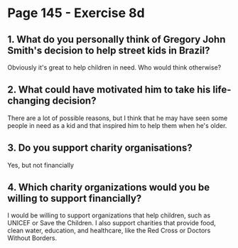 # Page 145 - Exercise 8d

## 1. What do you personally think of Gregory John Smith's decision to help street kids in Brazil?

Obviously it's great to help children in need. Who would think otherwise?

## 2. What could have motivated him to take his life-changing decision?

There are a lot of possible reasons, but I think that he may have seen some people in need as a kid and that inspired him to help them when he's older.

## 3. Do you support charity organisations?

Yes, but not financially

## 4. Which charity organizations would you be willing to support financially?

I would be willing to support organizations that help children, such as UNICEF or Save the Children. I also support charities that provide food, clean water, education, and healthcare, like the Red Cross or Doctors Without Borders.
